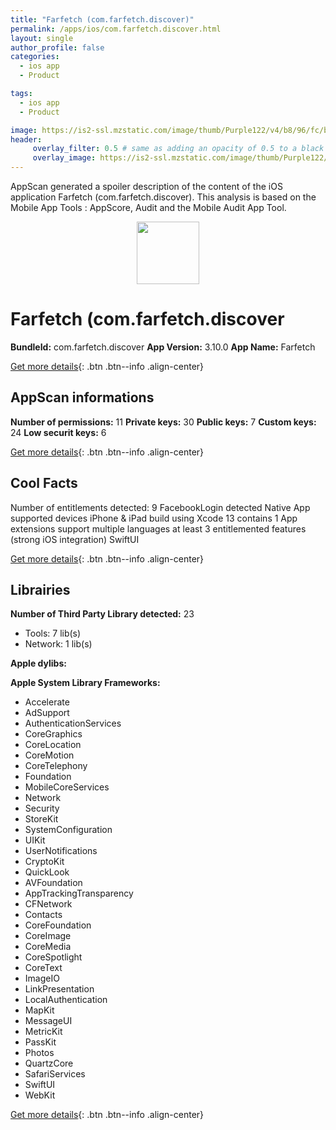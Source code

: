 ```yaml
---
title: "Farfetch (com.farfetch.discover)"
permalink: /apps/ios/com.farfetch.discover.html
layout: single
author_profile: false
categories: 
  - ios app 
  - Product 

tags: 
  - ios app 
  - Product 

image: https://is2-ssl.mzstatic.com/image/thumb/Purple122/v4/b8/96/fc/b896fc62-257f-a878-6259-3d938271fadc/AppIcon-0-1x_U007emarketing-0-7-0-85-220.png/512x512bb.jpg
header: 
     overlay_filter: 0.5 # same as adding an opacity of 0.5 to a black background
     overlay_image: https://is2-ssl.mzstatic.com/image/thumb/Purple122/v4/b8/96/fc/b896fc62-257f-a878-6259-3d938271fadc/AppIcon-0-1x_U007emarketing-0-7-0-85-220.png/512x512bb.jpg
---
```

AppScan generated a spoiler description of the content of the iOS application Farfetch (com.farfetch.discover). This analysis is based on the Mobile App Tools : AppScore, Audit and the Mobile Audit App Tool.

  
  
<div style="text-align: center;"><img src="https://is2-ssl.mzstatic.com/image/thumb/Purple122/v4/b8/96/fc/b896fc62-257f-a878-6259-3d938271fadc/AppIcon-0-1x_U007emarketing-0-7-0-85-220.png/512x512bb.jpg" width="100" height="100"></div>  
  
# Farfetch (com.farfetch.discover

**BundleId:** com.farfetch.discover
**App Version:** 3.10.0
**App Name:** Farfetch


[Get more details](/pricing.html){: .btn .btn--info .align-center}  
  
## AppScan informations 

**Number of permissions:** 11
**Private keys:** 30
**Public keys:** 7
**Custom keys:** 24
**Low securit keys:** 6
  
[Get more details](/pricing.html){: .btn .btn--info .align-center}

## Cool Facts

Number of entitlements detected: 9
FacebookLogin detected
Native App
supported devices iPhone & iPad
build using Xcode 13
contains 1 App extensions
support multiple languages
at least 3 entitlemented features (strong iOS integration)
SwiftUI
  
[Get more details](/pricing.html){: .btn .btn--info .align-center}

## Librairies 
**Number of Third Party Library detected:** 23
- Tools: 7 lib(s)
- Network: 1 lib(s)

**Apple dylibs:**


**Apple System Library Frameworks:**
- Accelerate
- AdSupport
- AuthenticationServices
- CoreGraphics
- CoreLocation
- CoreMotion
- CoreTelephony
- Foundation
- MobileCoreServices
- Network
- Security
- StoreKit
- SystemConfiguration
- UIKit
- UserNotifications
- CryptoKit
- QuickLook
- AVFoundation
- AppTrackingTransparency
- CFNetwork
- Contacts
- CoreFoundation
- CoreImage
- CoreMedia
- CoreSpotlight
- CoreText
- ImageIO
- LinkPresentation
- LocalAuthentication
- MapKit
- MessageUI
- MetricKit
- PassKit
- Photos
- QuartzCore
- SafariServices
- SwiftUI
- WebKit


  
[Get more details](/pricing.html){: .btn .btn--info .align-center}

